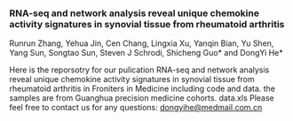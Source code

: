 ### RNA-seq and network analysis reveal unique chemokine activity signatures in synovial tissue from rheumatoid arthritis 

Runrun Zhang, Yehua Jin, Cen Chang, Lingxia Xu, Yanqin Bian, Yu Shen, Yang Sun, Songtao Sun, Steven J Schrodi, Shicheng Guo* and DongYi He*

Here is the reporsotry for our pulication RNA-seq and network analysis reveal unique chemokine activity signatures in synovial tissue from rheumatoid arthritis in Froniters in Medicine including code and data. the samples are from Guanghua precision medicine cohorts. data.xls Please feel free to contact us for any questions: dongyihe@medmail.com.cn

